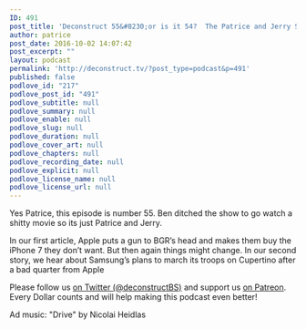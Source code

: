 ```yaml
---
ID: 491
post_title: 'Deconstruct 55&#8230;or is it 54?  The Patrice and Jerry Show'
author: patrice
post_date: 2016-10-02 14:07:42
post_excerpt: ""
layout: podcast
permalink: 'http://deconstruct.tv/?post_type=podcast&p=491'
published: false
podlove_id: "217"
podlove_post_id: "491"
podlove_subtitle: null
podlove_summary: null
podlove_enable: null
podlove_slug: null
podlove_duration: null
podlove_cover_art: null
podlove_chapters: null
podlove_recording_date: null
podlove_explicit: null
podlove_license_name: null
podlove_license_url: null
---
```

<p>Yes Patrice, this episode is number 55.  Ben ditched the show to go watch a shitty movie so its just Patrice and Jerry. </p>
<p>In our first article, Apple puts a gun to BGR’s head and makes them buy the iPhone 7 they don’t want.  But then again things might change.  In our second story, we hear about Samsung’s plans to march its troops on Cupertino after a bad quarter from Apple</p>
<p>
Please follow us <a href="http://twitter.com/deconstructBS">on Twitter (@deconstructBS)</a> and support us <a href="http://patreon.com/deconstruct">on Patreon</a>. Every Dollar counts and will help making this podcast even better!
</p>
<p>Ad music: "Drive" by Nicolai Heidlas</p>